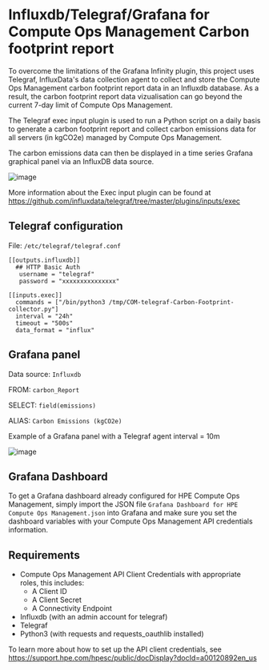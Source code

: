 # Influxdb/Telegraf/Grafana for Compute Ops Management Carbon footprint report

To overcome the limitations of the Grafana Infinity plugin, this project uses Telegraf, InfluxData's data collection agent to collect and store the Compute Ops Management carbon footprint report data in an Influxdb database. As a result, the carbon footprint report data vizualisation can go beyond the current 7-day limit of Compute Ops Management. 

The Telegraf exec input plugin is used to run a Python script on a daily basis to generate a carbon footprint report and collect carbon emissions data for all servers (in kgCO2e) managed by Compute Ops Management.

The carbon emissions data can then be displayed in a time series Grafana graphical panel via an InfluxDB data source. 

![image](https://user-images.githubusercontent.com/13134334/204873169-6ca5393a-d98a-4d67-81b4-e439b4a3a507.png)

More information about the Exec input plugin can be found at https://github.com/influxdata/telegraf/tree/master/plugins/inputs/exec 

## Telegraf configuration 

File: `/etc/telegraf/telegraf.conf`

```
[[outputs.influxdb]]
  ## HTTP Basic Auth
   username = "telegraf"
   password = "xxxxxxxxxxxxxxx"

[[inputs.exec]]
  commands = ["/bin/python3 /tmp/COM-telegraf-Carbon-Footprint-collector.py"]
  interval = "24h" 
  timeout = "500s"
  data_format = "influx"
```

## Grafana panel

Data source: `Influxdb`

FROM: `carbon_Report`

SELECT: `field(emissions)`

ALIAS: `Carbon Emissions (kgCO2e)`

Example of a Grafana panel with a Telegraf agent interval = 10m

![image](https://user-images.githubusercontent.com/13134334/203847292-2ae20cbb-a4fb-486f-ab6a-31abd72d7925.png)


## Grafana Dashboard

To get a Grafana dashboard already configured for HPE Compute Ops Management, simply import the JSON file `Grafana Dashboard for HPE Compute Ops Management.json` into Grafana and make sure you set the dashboard variables with your Compute Ops Management API credentials information.


## Requirements
- Compute Ops Management API Client Credentials with appropriate roles, this includes:
   - A Client ID
   - A Client Secret
   - A Connectivity Endpoint
- Influxdb (with an admin account for telegraf)
- Telegraf
- Python3 (with requests and requests_oauthlib installed)

To learn more about how to set up the API client credentials, see https://support.hpe.com/hpesc/public/docDisplay?docId=a00120892en_us 


